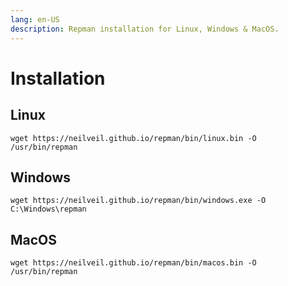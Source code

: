 ```yaml
---
lang: en-US
description: Repman installation for Linux, Windows & MacOS.
---
```


# Installation

## Linux

```bash:no-line-numbers
wget https://neilveil.github.io/repman/bin/linux.bin -O /usr/bin/repman
```

## Windows

```sh:no-line-numbers
wget https://neilveil.github.io/repman/bin/windows.exe -O C:\Windows\repman
```

## MacOS

```bash:no-line-numbers
wget https://neilveil.github.io/repman/bin/macos.bin -O /usr/bin/repman
```
